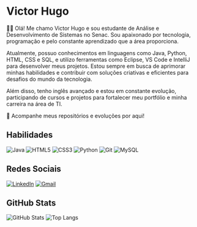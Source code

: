 # Victor Hugo
👨‍💻 Olá! Me chamo Victor Hugo e sou estudante de Análise e Desenvolvimento de Sistemas no Senac. Sou apaixonado por tecnologia, programação e pelo constante aprendizado que a área proporciona.

Atualmente, possuo conhecimentos em linguagens como Java, Python, HTML, CSS e SQL, e utilizo ferramentas como Eclipse, VS Code e IntelliJ para desenvolver meus projetos. Estou sempre em busca de aprimorar minhas habilidades e contribuir com soluções criativas e eficientes para desafios do mundo da tecnologia.

Além disso, tenho inglês avançado e estou em constante evolução, participando de cursos e projetos para fortalecer meu portfólio e minha carreira na área de TI.

📌 Acompanhe meus repositórios e evoluções por aqui!

## Habilidades
![Java](https://img.shields.io/badge/java-%23ED8B00.svg?style=for-the-badge&logo=openjdk&logoColor=white) ![HTML5](https://img.shields.io/badge/html5-%23E34F26.svg?style=for-the-badge&logo=html5&logoColor=white) ![CSS3](https://img.shields.io/badge/css3-%231572B6.svg?style=for-the-badge&logo=css3&logoColor=white) ![Python](https://img.shields.io/badge/python-01003b?style=for-the-badge&logo=python&logoColor=ffffff)
 ![Git](https://img.shields.io/badge/GIT-E44C30?style=for-the-badge&logo=git&logoColor=white) ![MySQL](https://img.shields.io/badge/mysql-4479A1.svg?style=for-the-badge&logo=mysql&logoColor=white) 
## Redes Sociais
[![LinkedIn](https://img.shields.io/badge/LinkedIn-0077B5?style=for-the-badge&logo=linkedin&logoColor=white)](https://www.linkedin.com/in/victor-hugo-pires-4542462a4/) 
[![Gmail](https://img.shields.io/badge/Gmail-D14836?style=for-the-badge&logo=gmail&logoColor=white)](victorvilto@gmail.com)

## GitHub Stats
![GitHub Stats](https://github-readme-stats.vercel.app/api?username=DevVictorH&theme=transparent&bg_color=000&border_color=30A3DC&show_icons=true&icon_color=30A3DC&title_color=E94D5F&text_color=FFF)
![Top Langs](https://github-readme-stats-git-masterrstaa-rickstaa.vercel.app/api/top-langs/?username=DevVictorH&layout=compact&bg_color=000&border_color=30A3DC&title_color=E94D5F&text_color=FFF)

